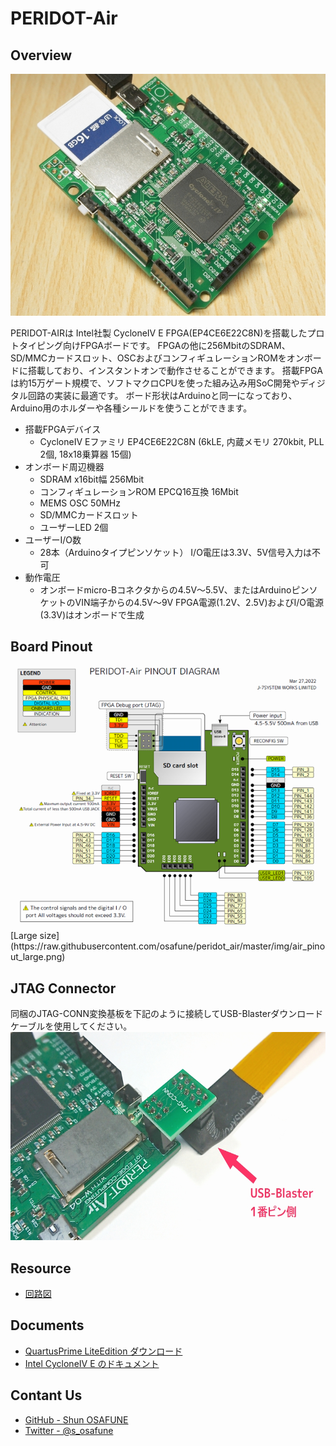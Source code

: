 PERIDOT-Air
===========

Overview
--------
<img src="https://raw.githubusercontent.com/osafune/peridot_air/master/img/air_thumb.jpg">

PERIDOT-AIRは Intel社製 CycloneIV E FPGA(EP4CE6E22C8N)を搭載したプロトタイピング向けFPGAボードです。
FPGAの他に256MbitのSDRAM、SD/MMCカードスロット、OSCおよびコンフィギュレーションROMをオンボードに搭載しており、インスタントオンで動作させることができます。
搭載FPGAは約15万ゲート規模で、ソフトマクロCPUを使った組み込み用SoC開発やディジタル回路の実装に最適です。
ボード形状はArduinoと同一になっており、Arduino用のホルダーや各種シールドを使うことができます。

- 搭載FPGAデバイス
	- CycloneIV Eファミリ EP4CE6E22C8N
	(6kLE, 内蔵メモリ 270kbit, PLL 2個, 18x18乗算器 15個)
- オンボード周辺機器
	- SDRAM x16bit幅 256Mbit
	- コンフィギュレーションROM EPCQ16互換 16Mbit
	- MEMS OSC 50MHz
	- SD/MMCカードスロット
	- ユーザーLED 2個
- ユーザーI/O数
	- 28本（Arduinoタイプピンソケット）
	I/O電圧は3.3V、5V信号入力は不可
- 動作電圧
	- オンボードmicro-Bコネクタからの4.5V～5.5V、またはArduinoピンソケットのVIN端子からの4.5V～9V
	FPGA電源(1.2V、2.5V)およびI/O電源(3.3V)はオンボードで生成


Board Pinout
------------
<img src="https://raw.githubusercontent.com/osafune/peridot_air/master/img/air_pinout.png">
[Large size](https://raw.githubusercontent.com/osafune/peridot_air/master/img/air_pinout_large.png)


JTAG Connector
--------------
同梱のJTAG-CONN変換基板を下記のように接続してUSB-Blasterダウンロードケーブルを使用してください。
<img src="https://raw.githubusercontent.com/osafune/peridot_air/master/img/air_jtagconn.jpg" width="600" height="333">


Resource
--------
- [回路図](https://raw.githubusercontent.com/osafune/peridot_air/master/pcb/peridot_air_pcb_schem_rev1.1r.pdf)


Documents
---------
- [QuartusPrime LiteEdition ダウンロード](https://www.intel.com/content/www/us/en/software-kit/684216/intel-quartus-prime-lite-edition-design-software-version-21-1-for-windows.html)
- [Intel CycloneIV E のドキュメント](https://www.intel.co.jp/content/www/jp/ja/products/details/fpga/cyclone/iv/docs.html?s=Newest)


Contant Us
----------
- [GitHub - Shun OSAFUNE](https://github.com/osafune)
- [Twitter - @s_osafune](https://twitter.com/s_osafune)
